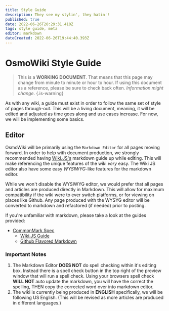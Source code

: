 ```yaml
---
title: Style Guide
description: They see my stylin', they hatin'!
published: true
date: 2022-06-26T20:29:31.410Z
tags: style guide, meta
editor: markdown
dateCreated: 2022-06-26T19:44:40.393Z
---
```


# OsmoWiki Style Guide

> This is a **WORKING DOCUMENT**. That means that this page may change from minute to minute or hour to hour. If using this document as a reference, please be sure to check back often. *Information might change*.
{.is-warning}

As with any wiki, a guide must exist in order to follow the same set of style of pages through-out. This will be a living document, meaning, it will be edited and adjusted as time goes along and use cases increase. For now, we will be implementing some basics.

<!-- Insert Table of Headers here. -->

## Editor

OsmoWiki will be primarily using the `Markdown Editor` for all pages moving forward. In order to help with document production, we strongly recommended having [Wiki.JS's](https://docs.requarks.io/editors/markdown) markdown guide up while editing. This will make referencing the unique features of the wiki *very* easy. The Wiki JS editor also have some easy *WYSIWYG*-like features for the markdown editor.

While we won't disable the WYSIWYG editor, we would prefer that all pages and articles are produced directly in Markdown. This will allow for maximum compatibility if the wiki were to ever switch platforms, or for viewing on places like Github. Any page produced with the WYSYG editor will be converted to markdown and refactored (if needed) prior to posting.

If you're unfamiliar with markdown, please take a look at the guides provided:

- [CommonMark Spec](https://spec.commonmark.org)
	- [Wiki.JS Guide](https://docs.requarks.io/editors/markdown)
	- [Github Flavored Markdown](https://github.github.com/gfm/)
  
### Important Notes

1. The Markdown Editor **DOES NOT** do spell checking within it's editing box. Instead there is a spell check button in the top right of the preview window that will run a spell check. Using your browsers spell check **WILL NOT** auto update the markdown, you will have the correct the spelling, THEN copy the corrected word over into markdown editor.
1. The wiki is currently being produced in **ENGLISH** specifically, we will be following US English. (This will be revised as more articles are produced in different languages.)